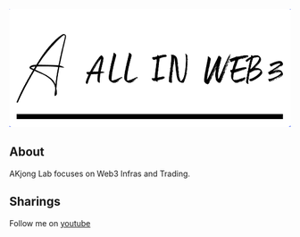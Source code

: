 <p align="center">
  <img width="900" src="assets/aklogo.png" alt="aklogo">
</p>

## About

AKjong Lab focuses on Web3 Infras and Trading.

## Sharings

Follow me on [youtube](https://www.youtube.com/@akjonglab)
